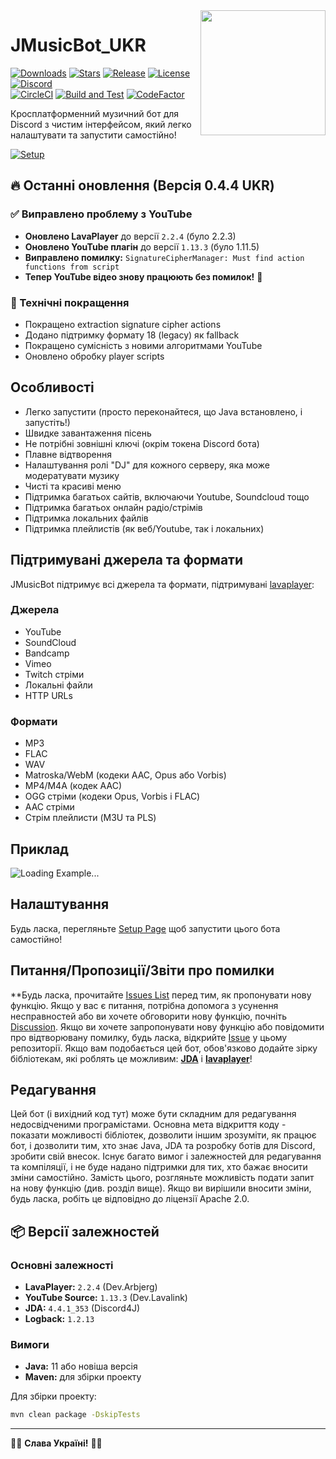<img align="right" src="https://i.imgur.com/zrE80HY.png" height="200" width="200">

# JMusicBot_UKR

[![Downloads](https://img.shields.io/github/downloads/jagrosh/MusicBot/total.svg)](https://github.com/MaximBayer/MusicBot_UA/releases)
[![Stars](https://img.shields.io/github/stars/jagrosh/MusicBot.svg)](https://github.com/MaximBayer/JMusicBot_UKR/stargazers)
[![Release](https://img.shields.io/github/release/jagrosh/MusicBot.svg)](https://github.com/MaximBayer/MusicBot_UA/releases)
[![License](https://img.shields.io/github/license/jagrosh/MusicBot.svg)](https://github.com/MaximBayer/MusicBot_UA/blob/bayer/LICENSE)
[![Discord](https://discordapp.com/api/guilds/147698382092238848/widget.png)](https://discord.gg/0p9LSGoRLu6Pet0k)<br>
[![CircleCI](https://dl.circleci.com/status-badge/img/gh/jagrosh/MusicBot/tree/master.svg?style=svg)](https://app.circleci.com/pipelines/github/MaximBayer/JMusicBot_UKR)
[![Build and Test](https://github.com/jagrosh/MusicBot/actions/workflows/build-and-test.yml/badge.svg)](https://github.com/MaximBayer/JMusicBot_UKR/actions/workflows/build-and-test.yml)
[![CodeFactor](https://www.codefactor.io/repository/github/jagrosh/musicbot/badge)](https://www.codefactor.io/repository/github/maximbayer/jmusicbot_ukr)

Кросплатформенний музичний бот для Discord з чистим інтерфейсом, який легко налаштувати та запустити самостійно!

[![Setup](http://i.imgur.com/VvXYp5j.png)](https://jmusicbot.com/setup)

## 🔥 Останні оновлення (Версія 0.4.4 UKR)

### ✅ Виправлено проблему з YouTube
- **Оновлено LavaPlayer** до версії `2.2.4` (було 2.2.3)
- **Оновлено YouTube плагін** до версії `1.13.3` (було 1.11.5)
- **Виправлено помилку:** `SignatureCipherManager: Must find action functions from script`
- **Тепер YouTube відео знову працюють без помилок!** 🎵

### 🚀 Технічні покращення
- Покращено extraction signature cipher actions
- Додано підтримку формату 18 (legacy) як fallback
- Покращено сумісність з новими алгоритмами YouTube
- Оновлено обробку player scripts

## Особливості
  * Легко запустити (просто переконайтеся, що Java встановлено, і запустіть!)
  * Швидке завантаження пісень
  * Не потрібні зовнішні ключі (окрім токена Discord бота)
  * Плавне відтворення
  * Налаштування ролі "DJ" для кожного серверу, яка може модератувати музику
  * Чисті та красиві меню
  * Підтримка багатьох сайтів, включаючи Youtube, Soundcloud тощо
  * Підтримка багатьох онлайн радіо/стрімів
  * Підтримка локальних файлів
  * Підтримка плейлистів (як веб/Youtube, так і локальних)

## Підтримувані джерела та формати
JMusicBot підтримує всі джерела та формати, підтримувані [lavaplayer](https://github.com/sedmelluq/lavaplayer#supported-formats):
### Джерела
  * YouTube
  * SoundCloud
  * Bandcamp
  * Vimeo
  * Twitch стріми
  * Локальні файли
  * HTTP URLs
### Формати
  * MP3
  * FLAC
  * WAV
  * Matroska/WebM (кодеки AAC, Opus або Vorbis)
  * MP4/M4A (кодек AAC)
  * OGG стріми (кодеки Opus, Vorbis і FLAC)
  * AAC стріми
  * Стрім плейлисти (M3U та PLS)

## Приклад
![Loading Example...](https://i.imgur.com/kVtTKvS.gif)

## Налаштування
Будь ласка, перегляньте [Setup Page](https://jmusicbot.com/setup) щоб запустити цього бота самостійно!

## Питання/Пропозиції/Звіти про помилки
**Будь ласка, прочитайте [Issues List](https://github.com/jagrosh/MusicBot/issues) перед тим, як пропонувати нову функцію. Якщо у вас є питання, потрібна допомога з усунення несправностей або ви хочете обговорити нову функцію, почніть [Discussion](https://github.com/jagrosh/MusicBot/discussions). Якщо ви хочете запропонувати нову функцію або повідомити про відтворювану помилку, будь ласка, відкрийте [Issue](https://github.com/jagrosh/MusicBot/issues) у цьому репозиторії. Якщо вам подобається цей бот, обов'язково додайте зірку бібліотекам, які роблять це можливим: [**JDA**](https://github.com/DV8FromTheWorld/JDA) і [**lavaplayer**](https://github.com/sedmelluq/lavaplayer)!

## Редагування
Цей бот (і вихідний код тут) може бути складним для редагування недосвідченими програмістами. Основна мета відкриття коду - показати можливості бібліотек, дозволити іншим зрозуміти, як працює бот, і дозволити тим, хто знає Java, JDA та розробку ботів для Discord, зробити свій внесок. Існує багато вимог і залежностей для редагування та компіляції, і не буде надано підтримки для тих, хто бажає вносити зміни самостійно. Замість цього, розгляньте можливість подати запит на нову функцію (див. розділ вище). Якщо ви вирішили вносити зміни, будь ласка, робіть це відповідно до ліцензії Apache 2.0.

## 📦 Версії залежностей

### Основні залежності
- **LavaPlayer:** `2.2.4` (Dev.Arbjerg)
- **YouTube Source:** `1.13.3` (Dev.Lavalink)
- **JDA:** `4.4.1_353` (Discord4J)
- **Logback:** `1.2.13`

### Вимоги
- **Java:** 11 або новіша версія
- **Maven:** для збірки проекту

Для збірки проекту:
```bash
mvn clean package -DskipTests
```

---
💙💛 **Слава Україні!** 💛💙
